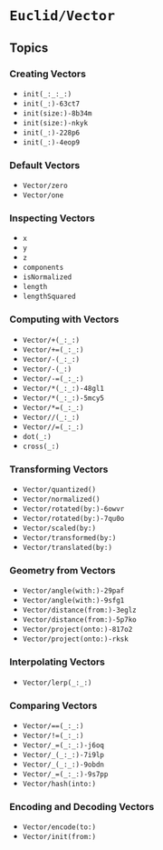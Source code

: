 # ``Euclid/Vector``

## Topics

### Creating Vectors

- ``init(_:_:_:)``
- ``init(_:)-63ct7``
- ``init(size:)-8b34m``
- ``init(size:)-nkyk``
- ``init(_:)-228p6``
- ``init(_:)-4eop9``

### Default Vectors

- ``Vector/zero``
- ``Vector/one``

### Inspecting Vectors

- ``x``
- ``y``
- ``z``
- ``components``
- ``isNormalized``
- ``length``
- ``lengthSquared``

### Computing with Vectors

- ``Vector/+(_:_:)``
- ``Vector/+=(_:_:)``
- ``Vector/-(_:_:)``
- ``Vector/-(_:)``
- ``Vector/-=(_:_:)``
- ``Vector/*(_:_:)-48gl1``
- ``Vector/*(_:_:)-5mcy5``
- ``Vector/*=(_:_:)``
- ``Vector//(_:_:)``
- ``Vector//=(_:_:)``
- ``dot(_:)``
- ``cross(_:)``

### Transforming Vectors

- ``Vector/quantized()``
- ``Vector/normalized()``
- ``Vector/rotated(by:)-6owvr``
- ``Vector/rotated(by:)-7qu0o``
- ``Vector/scaled(by:)``
- ``Vector/transformed(by:)``
- ``Vector/translated(by:)``

### Geometry from Vectors

- ``Vector/angle(with:)-29paf``
- ``Vector/angle(with:)-9sfg1``
- ``Vector/distance(from:)-3eglz``
- ``Vector/distance(from:)-5p7ko``
- ``Vector/project(onto:)-817o2``
- ``Vector/project(onto:)-rksk``

### Interpolating Vectors

- ``Vector/lerp(_:_:)``

### Comparing Vectors

- ``Vector/==(_:_:)``
- ``Vector/!=(_:_:)``
- ``Vector/_=(_:_:)-j6oq``
- ``Vector/_(_:_:)-7i9lp``
- ``Vector/_(_:_:)-9obdn``
- ``Vector/_=(_:_:)-9s7pp``
- ``Vector/hash(into:)``

### Encoding and Decoding Vectors

- ``Vector/encode(to:)``
- ``Vector/init(from:)``
